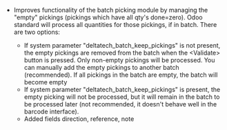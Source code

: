 - Improves functionality of the batch picking module by managing the "empty" pickings (pickings which have all qty's
  done=zero). Odoo standard will process all quantities for those pickings, if in batch. There are two options:

  - If system parameter "deltatech_batch_keep_pickings" is not present, the empty pickings are removed from the batch
    when the \<Validate\> button is pressed. Only non-empty pickings will be processed. You can manually add the empty
    pickings to another batch (recommended). If all pickings in the batch are empty, the batch will become empty
  - If system parameter "deltatech_batch_keep_pickings" is present, the empty picking will not be processed, but it will
    remain in the batch to be processed later (not recommended, it doesn't behave well in the barcode interface).
  - Added fields direction, reference, note
